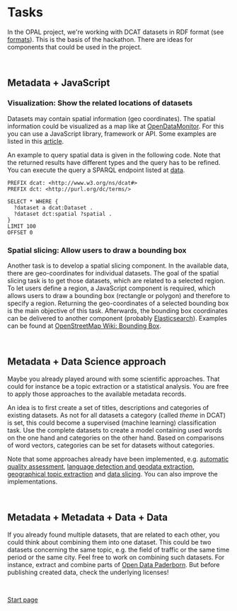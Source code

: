 # Tasks

In the OPAL project, we're working with DCAT datasets in RDF format (see [formats](formats.md)).
This is the basis of the hackathon.
There are ideas for components that could be used in the project.

&nbsp;

## Metadata + JavaScript

### Visualization: Show the related locations of datasets

Datasets may contain spatial information (geo coordinates).
The spatial information could be visualized as a map like at [OpenDataMonitor](https://opendatamonitor.eu/).
For this you can use a JavaScript library, framework or API. Some examples are listed in this [article](https://geoawesomeness.com/top-19-online-geovisualization-tools-apis-libraries-beautiful-maps/).

An example to query spatial data is given in the following code.
Note that the returned results have different types and the query has to be refined.
You can execute the query a SPARQL endpoint listed at [data](data.md).

```SPARQL
PREFIX dcat: <http://www.w3.org/ns/dcat#>
PREFIX dct: <http://purl.org/dc/terms/>

SELECT * WHERE {
  ?dataset a dcat:Dataset .
  ?dataset dct:spatial ?spatial .
}
LIMIT 100
OFFSET 0
```

### Spatial slicing: Allow users to draw a bounding box

Another task is to develop a spatial slicing component. In the available data, there are geo-coordinates for individual datasets. The goal of the spatial slicing task is to get those datasets, which are related to a selected region. To let users define a region, a JavaScript component is required, which allows users to draw a bounding box (rectangle or polygon) and therefore to specify a region. Returning the geo-coordinates of a selected bounding box is the main objective of this task.  Afterwards, the bounding box coordinates can be delivered to another component (probably [Elasticsearch](https://www.elastic.co/guide/en/elasticsearch/reference/current/geo-queries.html)).
Examples can be found at [OpenStreetMap Wiki: Bounding Box](https://wiki.openstreetmap.org/wiki/Bounding_Box).

&nbsp;

## Metadata + Data Science approach

Maybe you already played around with some scientific approaches.
That could for instance be a topic extraction or a statistical analysis.
You are free to apply those approaches to the available metadata records.

An idea is to first create a set of titles, descriptions and categories of existing datasets.
As not for all datasets a category (called *theme* in DCAT) is set, this could become a supervised (machine learning) classification task.
Use the complete datasets to create a model containing used words on the one hand and categories on the other hand.
Based on comparisons of word vectors, categories can be set for datasets without categories.

Note that some approaches already have been implemented, e.g.
[automatic quality assessment](https://github.com/projekt-opal/civet),
[language detection and geodata extraction](https://github.com/projekt-opal/metadata-refinement),
[geographical topic extraction](https://github.com/projekt-opal/Topic-Extraction) and
[data slicing](https://github.com/projekt-opal/ElasticTriples).
You can also improve the implementations.

&nbsp;

## Metadata + Metadata + Data + Data

If you already found multiple datasets, that are related to each other, you could think about combining them into one dataset.
This could be two datasets concerning the same topic, e.g. the field of traffic or the same time period or the same city.
Feel free to work on combining such datasets.
For instance, extract and combine parts of [Open Data Paderborn](open-data-paderborn.md).
But before publishing created data, check the underlying licenses!

&nbsp;

[Start page](index.md)

&nbsp;
